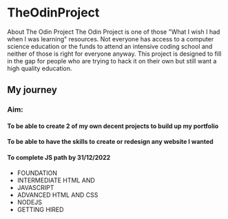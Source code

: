 # TheOdinProject

About The Odin Project
The Odin Project is one of those "What I wish I had when I was learning" resources. Not everyone has access to a computer science education or the funds to attend an intensive coding school and neither of those is right for everyone anyway. This project is designed to fill in the gap for people who are trying to hack it on their own but still want a high quality education.

## My journey
### Aim: 
####  To be able to create 2 of my own decent projects to build up my portfolio
####  To be able to have the skills to create or redesign any website I wanted
####  To complete JS path by 31/12/2022
 - FOUNDATION 
 - INTERMEDIATE HTML AND 
 - JAVASCRIPT 
 - ADVANCED HTML AND CSS 
 - NODEJS 
 - GETTING HIRED

